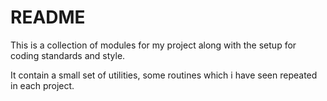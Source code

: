# README #

This is a collection of modules for my project along with the setup for coding standards and style.

It contain a small set of utilities, some routines which i have seen repeated in each project.
